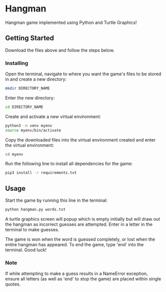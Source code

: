 # Hangman

Hangman game implemented using Python and Turtle Graphics!

## Getting Started

Download the files above and follow the steps below.

### Installing

Open the terminal, navigate to where you want the game's files to be stored in and create a new directory:

``` bash
mkdir DIRECTORY_NAME
```

Enter the new directory:

``` bash
cd DIRECTORY_NAME
```

Create and activate a new virtual environment:

``` bash
python3 -m venv myenv
source myenv/bin/activate
```

Copy the downloaded files into the virtual environment created and enter the virtual environment:

``` bash
cd myenv
```

Run the following line to install all dependencies for the game:

``` bash
pip3 install -r requirements.txt
```

## Usage

Start the game by running this line in the terminal:

``` bash
python hangman.py words.txt
```

A turtle graphics screen will popup which is empty initially but will draw out the hangman as incorrect guesses are attempted. Enter in a letter in the terminal to make guesses.

The game is won when the word is guessed completely, or lost when the entire hangman has appeared. To end the game, type 'end' into the terminal. Good luck!

### Note

If while attempting to make a guess results in a NameError exception, ensure all letters (as well as 'end' to stop the game) are placed within single quotes.
